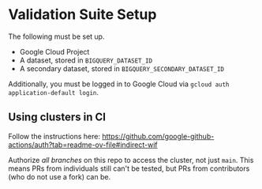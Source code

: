 <!--
  Copyright (c) 2025 ADBC Drivers Contributors

  Licensed under the Apache License, Version 2.0 (the "License");
  you may not use this file except in compliance with the License.
  You may obtain a copy of the License at

          http://www.apache.org/licenses/LICENSE-2.0

  Unless required by applicable law or agreed to in writing, software
  distributed under the License is distributed on an "AS IS" BASIS,
  WITHOUT WARRANTIES OR CONDITIONS OF ANY KIND, either express or implied.
  See the License for the specific language governing permissions and
  limitations under the License.
-->

# Validation Suite Setup

The following must be set up.

- Google Cloud Project
- A dataset, stored in `BIGQUERY_DATASET_ID`
- A secondary dataset, stored in `BIGQUERY_SECONDARY_DATASET_ID`

Additionally, you must be logged in to Google Cloud via `gcloud auth
application-default login`.

## Using clusters in CI

Follow the instructions here:
https://github.com/google-github-actions/auth?tab=readme-ov-file#indirect-wif

Authorize _all branches_ on this repo to access the cluster, not just `main`.
This means PRs from individuals still can't be tested, but PRs from
contributors (who do not use a fork) can be.

